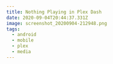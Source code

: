 ```yaml
---
title: Nothing Playing in Plex Dash
date: 2020-09-04T20:44:37.331Z
image: screenshot_20200904-212948.png
tags:
  - android
  - mobile
  - plex
  - media
---
```

